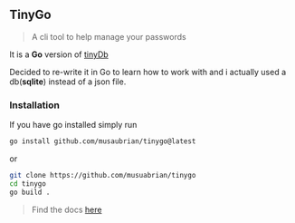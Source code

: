 ## TinyGo

 > A cli tool to help manage your passwords

It is a **Go** version of [tinyDb](https://github.com/musaubrian/tinydb)

Decided to re-write it in Go to learn how to work with
and i actually used a db(**sqlite**) instead of a json file.
### Installation
If you have go installed simply run
```sh 
go install github.com/musaubrian/tinygo@latest
```
or

```sh
git clone https://github.com/musuabrian/tinygo
cd tinygo
go build .
```
> Find the docs [here](./docs/docs.md)
